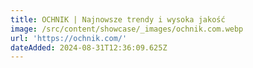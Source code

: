 ```yaml
---
title: OCHNIK | Najnowsze trendy i wysoka jakość
image: /src/content/showcase/_images/ochnik.com.webp
url: 'https://ochnik.com/'
dateAdded: 2024-08-31T12:36:09.625Z
---
```


